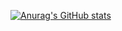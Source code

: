 [![Anurag's GitHub stats](https://github-readme-stats.vercel.app/api?username=giovanninp)](https://github.com/anuraghazra/github-readme-stats)
